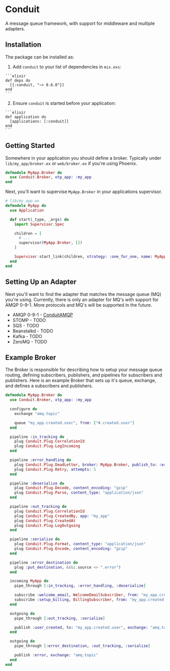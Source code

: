 # Conduit

A message queue framework, with support for middleware and multiple adapters.

## Installation

The package can be installed as:

  1. Add `conduit` to your list of dependencies in `mix.exs`:

    ```elixir
    def deps do
      [{:conduit, "~> 0.6.0"}]
    end
    ```

  2. Ensure `conduit` is started before your application:

    ```elixir
    def application do
      [applications: [:conduit]]
    end
    ```

## Getting Started

Somewhere in your application you should define a broker. Typically under `lib/my_app/broker.ex` or
`web/broker.ex` if you're using Phoenix.

```elixir
defmodule MyApp.Broker do
  use Conduit.Broker, otp_app: :my_app
end
```

Next, you'll want to supervise `MyApp.Broker` in your applications supervisor.

```elixir
# lib/my_app.ex
defmodule MyApp do
  use Application

  def start(_type, _args) do
    import Supervisor.Spec

    children = [
      # ...
      supervisor(MyApp.Broker, [])
    ]

    Supervisor.start_link(children, strategy: :one_for_one, name: MyApp.Supervisor)
  end
end
```

## Setting Up an Adapter

Next you'll want to find the adapter that matches the message
queue (MQ) you're using. Currently, there is only an adapter
for MQ's with support for AMQP 0-9-1. More protocols and MQ's will be supported in the future.

  * AMQP 0-9-1 - [ConduitAMQP](https://github.com/conduitframework/conduit_amqp)
  * STOMP - TODO
  * SQS - TODO
  * Beanstalkd - TODO
  * Kafka - TODO
  * ZeroMQ - TODO


## Example Broker

The Broker is responsible for describing how to setup your
message queue routing, defining subscribers, publishers, and
pipelines for subscribers and publishers. Here is an example
Broker that sets up it's queue, exchange, and defines a
subscribers and publishers.

```elixir
defmodule MyApp.Broker do
  use Conduit.Broker, otp_app: :my_app

  configure do
    exchange "amq.topic"

    queue "my_app.created.user", from: ["#.created.user"]
  end

  pipeline :in_tracking do
    plug Conduit.Plug.CorrelationId
    plug Conduit.Plug.LogIncoming
  end

  pipeline :error_handling do
    plug Conduit.Plug.DeadLetter, broker: MyApp.Broker, publish_to: :error
    plug Conduit.Plug.Retry, attempts: 5
  end

  pipeline :deserialize do
    plug Conduit.Plug.Decode, content_encoding: "gzip"
    plug Conduit.Plug.Parse, content_type: "application/json"
  end

  pipeline :out_tracking do
    plug Conduit.Plug.CorrelationId
    plug Conduit.Plug.CreatedBy, app: "my_app"
    plug Conduit.Plug.CreatedAt
    plug Conduit.Plug.LogOutgoing
  end

  pipeline :serialize do
    plug Conduit.Plug.Format, content_type: "application/json"
    plug Conduit.Plug.Encode, content_encoding: "gzip"
  end

  pipeline :error_destination do
    plug :put_destination, &(&1.source <> ".error")
  end

  incoming MyApp do
    pipe_through [:in_tracking, :error_handling, :deserialize]

    subscribe :welcome_email, WelcomeEmailSubscriber, from: "my_app.created.user"
    subscribe :setup_billing, BillingSubscriber, from: "my_app.created.user"
  end

  outgoing do
    pipe_through [:out_tracking, :serialize]

    publish :user_created, to: "my_app.created.user", exchange: "amq.topic"
  end

  outgoing do
    pipe_through [:error_destination, :out_tracking, :serialize]

    publish :error, exchange: "amq.topic"
  end
end
```

